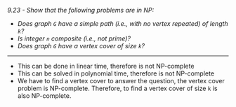*9.23 - Show that the following problems are in NP:*
- *Does graph `G` have a simple path (i.e., with no vertex repeated) of length `k`?*
- *Is integer `n` composite (i.e., not prime)?*
- *Does graph `G` have a vertex cover of size `k`?*
***
- This can be done in linear time, therefore is not NP-complete
- This can be solved in polynomial time, therefore is not NP-complete
- We have to find a vertex cover to answer the question, the vertex cover problem is NP-complete. Therefore, to find a vertex cover of size `k` is also NP-complete.
